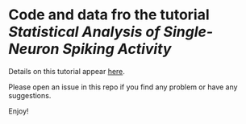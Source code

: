 Code and data fro the tutorial ***Statistical Analysis of Single-Neuron Spiking Activity***
=====================================================================================

Details on this tutorial appear [here](doc/content/single_neuron_spike_analysis_tutorial_conents.pdf).

Please open an issue in this repo if you find any problem or have any suggestions.

Enjoy!
